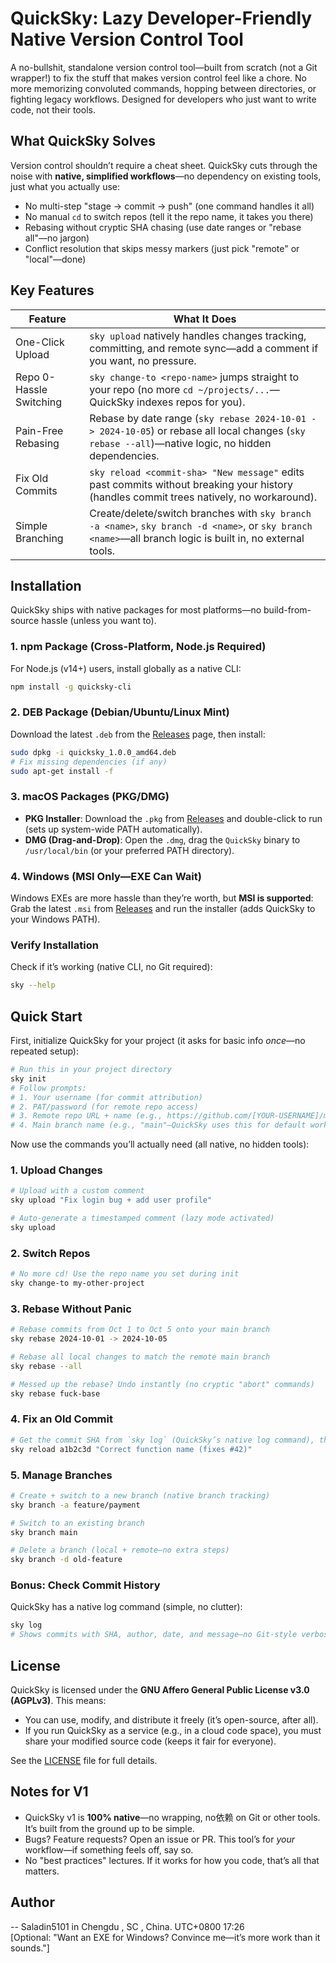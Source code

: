 # QuickSky: Lazy Developer-Friendly **Native** Version Control Tool  
A no-bullshit, standalone version control tool—built from scratch (not a Git wrapper!) to fix the stuff that makes version control feel like a chore. No more memorizing convoluted commands, hopping between directories, or fighting legacy workflows. Designed for developers who just want to write code, not their tools.  


## What QuickSky Solves  
Version control shouldn’t require a cheat sheet. QuickSky cuts through the noise with **native, simplified workflows**—no dependency on existing tools, just what you actually use:  
- No multi-step "stage → commit → push" (one command handles it all)  
- No manual `cd` to switch repos (tell it the repo name, it takes you there)  
- Rebasing without cryptic SHA chasing (use date ranges or "rebase all"—no jargon)  
- Conflict resolution that skips messy markers (just pick "remote" or "local"—done)  


## Key Features  
| Feature | What It Does |
|---------|--------------|
| One-Click Upload | `sky upload` natively handles changes tracking, committing, and remote sync—add a comment if you want, no pressure. |
| Repo 0-Hassle Switching | `sky change-to <repo-name>` jumps straight to your repo (no more `cd ~/projects/...`—QuickSky indexes repos for you). |
| Pain-Free Rebasing | Rebase by date range (`sky rebase 2024-10-01 -> 2024-10-05`) or rebase all local changes (`sky rebase --all`)—native logic, no hidden dependencies. |
| Fix Old Commits | `sky reload <commit-sha> "New message"` edits past commits without breaking your history (handles commit trees natively, no workaround). |
| Simple Branching | Create/delete/switch branches with `sky branch -a <name>`, `sky branch -d <name>`, or `sky branch <name>`—all branch logic is built in, no external tools. |


## Installation  
QuickSky ships with native packages for most platforms—no build-from-source hassle (unless you want to).  

### 1. npm Package (Cross-Platform, Node.js Required)  
For Node.js (v14+) users, install globally as a native CLI:  
```bash
npm install -g quicksky-cli
```  

### 2. DEB Package (Debian/Ubuntu/Linux Mint)  
Download the latest `.deb` from the [Releases](https://github.com/Saladin5101/QuickSky/releases) page, then install:  
```bash
sudo dpkg -i quicksky_1.0.0_amd64.deb
# Fix missing dependencies (if any)
sudo apt-get install -f
```  

### 3. macOS Packages (PKG/DMG)  
- **PKG Installer**: Download the `.pkg` from [Releases](https://github.com/Saladin5101/QuickSky/releases) and double-click to run (sets up system-wide PATH automatically).  
- **DMG (Drag-and-Drop)**: Open the `.dmg`, drag the `QuickSky` binary to `/usr/local/bin` (or your preferred PATH directory).  

### 4. Windows (MSI Only—EXE Can Wait)  
Windows EXEs are more hassle than they’re worth, but **MSI is supported**: Grab the latest `.msi` from [Releases](https://github.com/Saladin5101/QuickSky/releases) and run the installer (adds QuickSky to your Windows PATH).  

### Verify Installation  
Check if it’s working (native CLI, no Git required):  
```bash
sky --help
```  


## Quick Start  
First, initialize QuickSky for your project (it asks for basic info *once*—no repeated setup):  
```bash
# Run this in your project directory
sky init
# Follow prompts:
# 1. Your username (for commit attribution)
# 2. PAT/password (for remote repo access)
# 3. Remote repo URL + name (e.g., https://github.com/[YOUR-USERNAME]/my-repo.git origin)
# 4. Main branch name (e.g., "main"—QuickSky uses this for default workflows)
```  

Now use the commands you’ll actually need (all native, no hidden tools):  

### 1. Upload Changes  
```bash
# Upload with a custom comment
sky upload "Fix login bug + add user profile"

# Auto-generate a timestamped comment (lazy mode activated)
sky upload
```  

### 2. Switch Repos  
```bash
# No more cd! Use the repo name you set during init
sky change-to my-other-project
```  

### 3. Rebase Without Panic  
```bash
# Rebase commits from Oct 1 to Oct 5 onto your main branch
sky rebase 2024-10-01 -> 2024-10-05

# Rebase all local changes to match the remote main branch
sky rebase --all

# Messed up the rebase? Undo instantly (no cryptic "abort" commands)
sky rebase fuck-base
```  

### 4. Fix an Old Commit  
```bash
# Get the commit SHA from `sky log` (QuickSky’s native log command), then edit:
sky reload a1b2c3d "Correct function name (fixes #42)"
```  

### 5. Manage Branches  
```bash
# Create + switch to a new branch (native branch tracking)
sky branch -a feature/payment

# Switch to an existing branch
sky branch main

# Delete a branch (local + remote—no extra steps)
sky branch -d old-feature
```  

### Bonus: Check Commit History  
QuickSky has a native log command (simple, no clutter):  
```bash
sky log
# Shows commits with SHA, author, date, and message—no Git-style verbosity
```  


## License  
QuickSky is licensed under the **GNU Affero General Public License v3.0 (AGPLv3)**. This means:  
- You can use, modify, and distribute it freely (it’s open-source, after all).  
- If you run QuickSky as a service (e.g., in a cloud code space), you must share your modified source code (keeps it fair for everyone).  

See the [LICENSE](LICENSE) file for full details.  


## Notes for V1  
- QuickSky v1 is **100% native**—no wrapping, no依赖 on Git or other tools. It’s built from the ground up to be simple.  
- Bugs? Feature requests? Open an issue or PR. This tool’s for *your* workflow—if something feels off, say so.  
- No "best practices" lectures. If it works for how you code, that’s all that matters.  


## Author  
-- Saladin5101 in Chengdu , SC , China. UTC+0800 17:26  
[Optional: "Want an EXE for Windows? Convince me—it’s more work than it sounds."]
